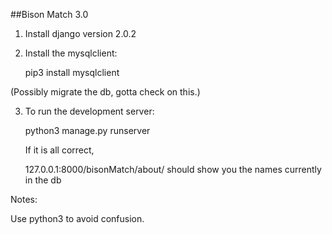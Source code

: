 ##Bison Match 3.0


1. Install django version 2.0.2

2. Install the mysqlclient:

    pip3 install mysqlclient

(Possibly migrate the db, gotta check on this.)

3. To run the development server:

    python3 manage.py runserver

    If it is all correct,

    127.0.0.1:8000/bisonMatch/about/ should show you the names currently in the db



Notes:

Use python3 to avoid confusion.



